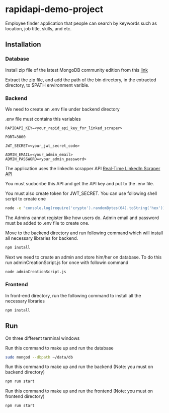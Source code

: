 # rapidapi-demo-project

Employee finder application that people can search by keywords such as location, job title, skills, and etc.


## Installation

### Database

Install zip file of the latest MongoDB community edition from this [link](https://www.mongodb.com/try/download/community)

Extract the zip file, and add the path of the bin directory, in the extracted directory, to $PATH environment varible.


### Backend


We need to create an .env file under backend directory

.env file must contains this variables

```.env
RAPIDAPI_KEY=<your_rapid_api_key_for_linked_scraper>

PORT=3000

JWT_SECRET=<your_jwt_secret_code>

ADMIN_EMAIL=<your_admin_email>
ADMIN_PASSWORD=<your_admin_password>
```

The application uses the linkedIn scrapper API [Real-Time LinkedIn Scraper API](https://rapidapi.com/rockapis-rockapis-default/api/linkedin-data-api/playground/apiendpoint_9f96c711-89f5-4866-8481-f36f459ff098)

You must sucbcribe this API and get the API key and put to the .env file.

You must also create token for JWT_SECRET. You can use following shell script to create one

```bash
node -e "console.log(require('crypto').randomBytes(64).toString('hex'))"
```


The Admins cannot register like how users do. Admin email and password must be added to .env file to create one.


Move to the backend directory and run following command which will install all necessary libraries for backend.
```bash
npm install
```


Next we need to create an admin and store him/her on database. To do this run adminCreationScript.js for once with followin command
```bash
node adminCreationScript.js
```


### Frontend

In front-end directory, run the following command to install all the necessary libraries

```bash
npm install
```



## Run

On three different terminal windows

Run this command to make up and run the database
```bash
sudo mongod --dbpath ~/data/db
```



Run this command to make up and run the backend (Note: you must on backend directory)
```bash
npm run start
```


Run this command to make up and run the frontend (Note: you must on frontend directory)
```bash
npm run start
```


